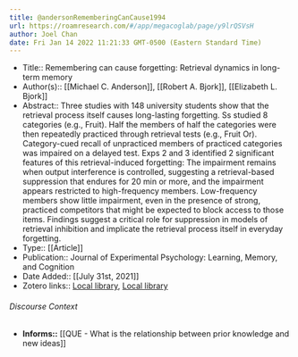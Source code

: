 ```yaml
---
title: @andersonRememberingCanCause1994
url: https://roamresearch.com/#/app/megacoglab/page/y9lrQSVsH
author: Joel Chan
date: Fri Jan 14 2022 11:21:33 GMT-0500 (Eastern Standard Time)
---
```


- Title:: Remembering can cause forgetting: Retrieval dynamics in long-term memory
- Author(s):: [[Michael C. Anderson]], [[Robert A. Bjork]], [[Elizabeth L. Bjork]]
- Abstract:: Three studies with 148 university students show that the retrieval process itself causes long-lasting forgetting. Ss studied 8 categories (e.g., Fruit). Half the members of half the categories were then repeatedly practiced through retrieval tests (e.g., Fruit Or). Category-cued recall of unpracticed members of practiced categories was impaired on a delayed test. Exps 2 and 3 identified 2 significant features of this retrieval-induced forgetting: The impairment remains when output interference is controlled, suggesting a retrieval-based suppression that endures for 20 min or more, and the impairment appears restricted to high-frequency members. Low-frequency members show little impairment, even in the presence of strong, practiced competitors that might be expected to block access to those items. Findings suggest a critical role for suppression in models of retrieval inhibition and implicate the retrieval process itself in everyday forgetting.
- Type:: [[Article]]
- Publication:: Journal of Experimental Psychology: Learning, Memory, and Cognition
- Date Added:: [[July 31st, 2021]]
- Zotero links:: [Local library](zotero://select/groups/2451508/items/6NVC62AV), [Local library](https://www.zotero.org/groups/2451508/items/6NVC62AV)

###### Discourse Context

- **Informs::** [[QUE - What is the relationship between prior knowledge and new ideas]]

